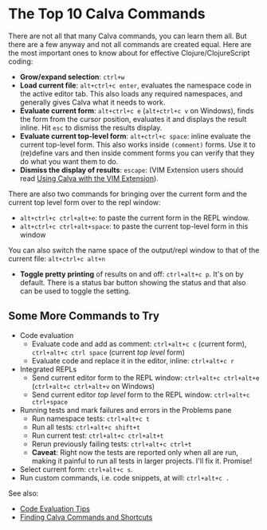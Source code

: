 # The Top 10 Calva Commands

There are not all that many Calva commands, you can learn them all. But there are a few anyway and not all commands are created equal. Here are the most important ones to know about for effective Clojure/ClojureScript coding:

* **Grow/expand selection**: `ctrl+w`
* **Load current file**: `alt+ctrl+c enter`, evaluates the namespace code in the active editor tab. This also loads any required namespaces, and generally gives Calva what it needs to work.
* **Evaluate current form**:  `alt+ctrl+c e` (`alt+ctrl+c v` on Windows), finds the form from the cursor position, evaluates it and displays the result inline. Hit `esc` to dismiss the results display.
* **Evaluate current top-level form**: `alt+ctrl+c space`: inline evaluate the current top-level form. This also works inside `(comment)` forms. Use it to (re)define vars and then inside comment forms you can verify that they do what you want them to do.
* **Dismiss the display of results**: `escape`: (VIM Extension users should read [Using Calva with the VIM Extension](vim.md)).

There are also two commands for bringing over the current form and the current top level form over to the repl window:

* `alt+ctrl+c ctrl+alt+e`: to paste the current form in the REPL window.
* `alt+ctrl+c ctrl+alt+space`: to paste the current top-level form in this window

You can also switch the name space of the output/repl window to that of the current file: `alt+ctrl+c alt+n`

* **Toggle pretty printing** of results on and off: `ctrl+alt+c p`. It's on by default. There is a status bar button showing the status and that also can be used to toggle the setting.


## Some More Commands to Try
- Code evaluation
    - Evaluate code and add as comment: `ctrl+alt+c c` (current form), `ctrl+alt+c ctrl space` (current _top level_ form)
    - Evaluate code and replace it in the editor, inline: `ctrl+alt+c r`
- Integrated REPLs
    - Send current editor form to the REPL window: `ctrl+alt+c ctrl+alt+e` (`ctrl+alt+c ctrl+alt+v` on Windows)
    - Send current editor *top level* form to the REPL window: `ctrl+alt+c ctrl+space`
- Running tests and mark failures and errors in the Problems pane
    - Run namespace tests: `ctrl+alt+c t`
    - Run all tests: `ctrl+alt+c shift+t`
    - Run current test: `ctrl+alt+c ctrl+alt+t`
    - Rerun previously failing tests: `ctrl+alt+c ctrl+t`
    - **Caveat**: Right now the tests are reported only when all are run, making it painful to run all tests in larger projects. I'll fix it. Promise!
- Select current form: `ctrl+alt+c s`.
- Run custom commands, i.e. code snippets, at will: `ctrl+alt+c .`


See also:

* [Code Evaluation Tips](eval-tips.md)
* [Finding Calva Commands and Shortcuts](finding-commands.md)
